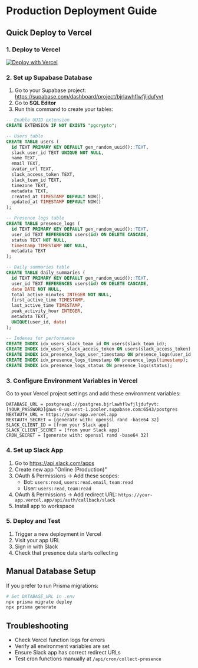 # Production Deployment Guide

## Quick Deploy to Vercel

### 1. Deploy to Vercel
[![Deploy with Vercel](https://vercel.com/button)](https://vercel.com/new/clone?repository-url=https://github.com/grinich/slack-presence)

### 2. Set up Supabase Database

1. Go to your Supabase project: https://supabase.com/dashboard/project/bjrlawhflwfjljdufyvt
2. Go to **SQL Editor**
3. Run this command to create your tables:

```sql
-- Enable UUID extension
CREATE EXTENSION IF NOT EXISTS "pgcrypto";

-- Users table
CREATE TABLE users (
  id TEXT PRIMARY KEY DEFAULT gen_random_uuid()::TEXT,
  slack_user_id TEXT UNIQUE NOT NULL,
  name TEXT,
  email TEXT,
  avatar_url TEXT,
  slack_access_token TEXT,
  slack_team_id TEXT,
  timezone TEXT,
  metadata TEXT,
  created_at TIMESTAMP DEFAULT NOW(),
  updated_at TIMESTAMP DEFAULT NOW()
);

-- Presence logs table  
CREATE TABLE presence_logs (
  id TEXT PRIMARY KEY DEFAULT gen_random_uuid()::TEXT,
  user_id TEXT REFERENCES users(id) ON DELETE CASCADE,
  status TEXT NOT NULL,
  timestamp TIMESTAMP NOT NULL,
  metadata TEXT
);

-- Daily summaries table
CREATE TABLE daily_summaries (
  id TEXT PRIMARY KEY DEFAULT gen_random_uuid()::TEXT,
  user_id TEXT REFERENCES users(id) ON DELETE CASCADE,
  date DATE NOT NULL,
  total_active_minutes INTEGER NOT NULL,
  first_active_time TIMESTAMP,
  last_active_time TIMESTAMP,
  peak_activity_hour INTEGER,
  metadata TEXT,
  UNIQUE(user_id, date)
);

-- Indexes for performance
CREATE INDEX idx_users_slack_team_id ON users(slack_team_id);
CREATE INDEX idx_users_slack_access_token ON users(slack_access_token);
CREATE INDEX idx_presence_logs_user_timestamp ON presence_logs(user_id, timestamp);
CREATE INDEX idx_presence_logs_timestamp ON presence_logs(timestamp);
CREATE INDEX idx_presence_logs_status ON presence_logs(status);
```

### 3. Configure Environment Variables in Vercel

Go to your Vercel project settings and add these environment variables:

```
DATABASE_URL = postgresql://postgres.bjrlawhflwfjljdufyvt:[YOUR_PASSWORD]@aws-0-us-west-1.pooler.supabase.com:6543/postgres
NEXTAUTH_URL = https://your-app.vercel.app
NEXTAUTH_SECRET = [generate with: openssl rand -base64 32]
SLACK_CLIENT_ID = [from your Slack app]
SLACK_CLIENT_SECRET = [from your Slack app] 
CRON_SECRET = [generate with: openssl rand -base64 32]
```

### 4. Set up Slack App

1. Go to https://api.slack.com/apps
2. Create new app "Online (Production)"
3. OAuth & Permissions → Add these scopes:
   - Bot: `users:read`, `users:read.email`, `team:read`
   - User: `users:read`, `team:read`
4. OAuth & Permissions → Add redirect URL: `https://your-app.vercel.app/api/auth/callback/slack`
5. Install app to workspace

### 5. Deploy and Test

1. Trigger a new deployment in Vercel
2. Visit your app URL
3. Sign in with Slack
4. Check that presence data starts collecting

## Manual Database Setup

If you prefer to run Prisma migrations:

```bash
# Set DATABASE_URL in .env
npx prisma migrate deploy
npx prisma generate
```

## Troubleshooting

- Check Vercel function logs for errors
- Verify all environment variables are set
- Ensure Slack app has correct redirect URLs
- Test cron functions manually at `/api/cron/collect-presence`